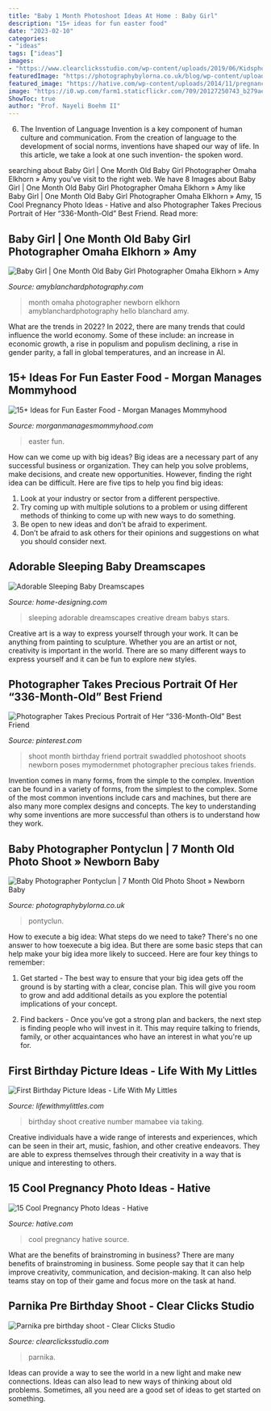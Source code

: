 ```yaml
---
title: "Baby 1 Month Photoshoot Ideas At Home : Baby Girl"
description: "15+ ideas for fun easter food"
date: "2023-02-10"
categories:
- "ideas"
tags: ["ideas"]
images:
- "https://www.clearclicksstudio.com/wp-content/uploads/2019/06/Kidsphotography_Siblings_portfolio_www.clearclicksstudio.com_.jpg"
featuredImage: "https://photographybylorna.co.uk/blog/wp-content/uploads/2018/04/27-11125-post/seven-month-old-baby-photo-shoot-cardiff-wales-uk(pp_w768_h512).jpg"
featured_image: "https://hative.com/wp-content/uploads/2014/11/pregnancy-photo-ideas/1-cool-pregnancy-photo-ideas.jpg"
image: "https://i0.wp.com/farm1.staticflickr.com/709/20127250743_b279ae0bb5_b.jpg?resize=640%2C960&amp;ssl=1"
ShowToc: true
author: "Prof. Nayeli Boehm II"
---
```



6. The Invention of Language
Invention is a key component of human culture and communication. From the creation of language to the development of social norms, inventions have shaped our way of life. In this article, we take a look at one such invention- the spoken word.

	

		
searching about Baby Girl | One Month Old Baby Girl Photographer Omaha Elkhorn » Amy you've visit to the right web. We have 8 Images about Baby Girl | One Month Old Baby Girl Photographer Omaha Elkhorn » Amy like Baby Girl | One Month Old Baby Girl Photographer Omaha Elkhorn » Amy, 15 Cool Pregnancy Photo Ideas - Hative and also Photographer Takes Precious Portrait of Her “336-Month-Old” Best Friend. Read more:
		
    
## Baby Girl | One Month Old Baby Girl Photographer Omaha Elkhorn » Amy

<img loading=lazy src="http://amyblanchardphotography.com/wp-content/uploads/2016/11/10-1913-post/omaha-baby-pink-photographer-girlbaby.jpg" onerror="this.onerror=null;this.src='https://tse1.mm.bing.net/th?id=OIP.Rsr6ai3sxnkbMsyirJne-gHaE8&amp;pid=15.1';" alt="Baby Girl | One Month Old Baby Girl Photographer Omaha Elkhorn » Amy">

_Source: amyblanchardphotography.com_

>month omaha photographer newborn elkhorn amyblanchardphotography hello blanchard amy. 

	

What are the trends in 2022?
In 2022, there are many trends that could influence the world economy. Some of these include: an increase in economic growth, a rise in populism and populism declining, a rise in gender parity, a fall in global temperatures, and an increase in AI.

    
## 15+ Ideas For Fun Easter Food - Morgan Manages Mommyhood

<img loading=lazy src="http://ameessavorydish.com/wp-content/uploads/2014/04/DSC_0882_edited-1.jpg" onerror="this.onerror=null;this.src='https://tse3.mm.bing.net/th?id=OIP.8N8BAw3B9UIZxMM4ECNKugHaKI&amp;pid=15.1';" alt="15+ Ideas for Fun Easter Food - Morgan Manages Mommyhood">

_Source: morganmanagesmommyhood.com_

>easter fun. 

	

How can we come up with big ideas?
Big ideas are a necessary part of any successful business or organization. They can help you solve problems, make decisions, and create new opportunities. However, finding the right idea can be difficult. Here are five tips to help you find big ideas:
1. Look at your industry or sector from a different perspective.
2. Try coming up with multiple solutions to a problem or using different methods of thinking to come up with new ways to do something.
3. Be open to new ideas and don’t be afraid to experiment.
4. Don’t be afraid to ask others for their opinions and suggestions on what you should consider next.

    
## Adorable Sleeping Baby Dreamscapes

<img loading=lazy src="http://cdn.home-designing.com/wp-content/uploads/2013/11/baby-reaches-for-the-stars.jpeg" onerror="this.onerror=null;this.src='https://tse3.mm.bing.net/th?id=OIP.1qcYTKBFSjkcS8s9wH9ISQHaJ8&amp;pid=15.1';" alt="Adorable Sleeping Baby Dreamscapes">

_Source: home-designing.com_

>sleeping adorable dreamscapes creative dream babys stars. 

	

Creative art is a way to express yourself through your work. It can be anything from painting to sculpture. Whether you are an artist or not, creativity is important in the world. There are so many different ways to express yourself and it can be fun to explore new styles.

    
## Photographer Takes Precious Portrait Of Her “336-Month-Old” Best Friend

<img loading=lazy src="https://i.pinimg.com/736x/a7/c7/1c/a7c71cd58a73c4d2c0e316580ea83c85.jpg" onerror="this.onerror=null;this.src='https://tse3.mm.bing.net/th?id=OIP.rmzBoUBrmIYv9f84gRABhwHaJQ&amp;pid=15.1';" alt="Photographer Takes Precious Portrait of Her “336-Month-Old” Best Friend">

_Source: pinterest.com_

>shoot month birthday friend portrait swaddled photoshoot shoots newborn poses mymodernmet photographer precious takes friends. 

	

Invention comes in many forms, from the simple to the complex.
Invention can be found in a variety of forms, from the simplest to the complex. Some of the most common inventions include cars and machines, but there are also many more complex designs and concepts. The key to understanding why some inventions are more successful than others is to understand how they work.

    
## Baby Photographer Pontyclun | 7 Month Old Photo Shoot » Newborn Baby

<img loading=lazy src="https://photographybylorna.co.uk/blog/wp-content/uploads/2018/04/27-11125-post/seven-month-old-baby-photo-shoot-cardiff-wales-uk(pp_w768_h512).jpg" onerror="this.onerror=null;this.src='https://tse1.mm.bing.net/th?id=OIP.KeuQKh24bD1rF7zsWL_YCwHaE8&amp;pid=15.1';" alt="Baby Photographer Pontyclun | 7 Month Old Photo Shoot » Newborn Baby">

_Source: photographybylorna.co.uk_

>pontyclun. 

	

How to execute a big idea: What steps do we need to take?
There's no one answer to how toexecute a big idea. But there are some basic steps that can help make your big idea more likely to succeed. Here are four key things to remember: 
1. Get started - The best way to ensure that your big idea gets off the ground is by starting with a clear, concise plan. This will give you room to grow and add additional details as you explore the potential implications of your concept. 

2. Find backers - Once you've got a strong plan and backers, the next step is finding people who will invest in it. This may require talking to friends, family, or other acquaintances who have an interest in what you're up for.

    
## First Birthday Picture Ideas - Life With My Littles

<img loading=lazy src="https://i0.wp.com/farm1.staticflickr.com/709/20127250743_b279ae0bb5_b.jpg?resize=640%2C960&amp;ssl=1" onerror="this.onerror=null;this.src='https://tse4.mm.bing.net/th?id=OIP.AUc_NXrKsgTIUYlmOLJN-AHaLH&amp;pid=15.1';" alt="First Birthday Picture Ideas - Life With My Littles">

_Source: lifewithmylittles.com_

>birthday shoot creative number mamabee via taking. 

	

Creative individuals have a wide range of interests and experiences, which can be seen in their art, music, fashion, and other creative endeavors. They are able to express themselves through their creativity in a way that is unique and interesting to others.

    
## 15 Cool Pregnancy Photo Ideas - Hative

<img loading=lazy src="https://hative.com/wp-content/uploads/2014/11/pregnancy-photo-ideas/1-cool-pregnancy-photo-ideas.jpg" onerror="this.onerror=null;this.src='https://tse4.mm.bing.net/th?id=OIP.Zq2usCY7DqWq5RawFrYWKwHaLH&amp;pid=15.1';" alt="15 Cool Pregnancy Photo Ideas - Hative">

_Source: hative.com_

>cool pregnancy hative source. 

	

What are the benefits of brainstroming in business?
There are many benefits of brainstroming in business. Some people say that it can help improve creativity, communication, and decision-making. It can also help teams stay on top of their game and focus more on the task at hand.

    
## Parnika Pre Birthday Shoot - Clear Clicks Studio

<img loading=lazy src="https://www.clearclicksstudio.com/wp-content/uploads/2019/06/Kidsphotography_Siblings_portfolio_www.clearclicksstudio.com_.jpg" onerror="this.onerror=null;this.src='https://tse3.mm.bing.net/th?id=OIP.b0IvxlBf46H6De__ODQZcAHaLH&amp;pid=15.1';" alt="Parnika pre birthday shoot - Clear Clicks Studio">

_Source: clearclicksstudio.com_

>parnika. 

	

Ideas can provide a way to see the world in a new light and make new connections. Ideas can also lead to new ways of thinking about old problems. Sometimes, all you need are a good set of ideas to get started on something.

